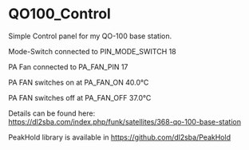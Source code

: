 # QO100_Control
Simple Control panel for my QO-100 base station.

Mode-Switch connected to PIN_MODE_SWITCH 18

PA Fan connected to PA_FAN_PIN      17

PA FAN switches on at PA_FAN_ON       40.0°C

PA FAN switches off at PA_FAN_OFF      37.0°C

Details can be found here: https://dl2sba.com/index.php/funk/satellites/368-qo-100-base-station

PeakHold library is available in https://github.com/dl2sba/PeakHold
